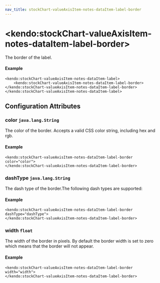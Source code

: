 ```yaml
---
nav_title: stockChart-valueAxisItem-notes-dataItem-label-border
---
```


# \<kendo:stockChart-valueAxisItem-notes-dataItem-label-border\>

The border of the label.

#### Example
    <kendo:stockChart-valueAxisItem-notes-dataItem-label>
        <kendo:stockChart-valueAxisItem-notes-dataItem-label-border></kendo:stockChart-valueAxisItem-notes-dataItem-label-border>
    </kendo:stockChart-valueAxisItem-notes-dataItem-label>

## Configuration Attributes

### color `java.lang.String`

The color of the border. Accepts a valid CSS color string, including hex and rgb.

#### Example
    <kendo:stockChart-valueAxisItem-notes-dataItem-label-border color="color">
    </kendo:stockChart-valueAxisItem-notes-dataItem-label-border>

### dashType `java.lang.String`

The dash type of the border.The following dash types are supported:

#### Example
    <kendo:stockChart-valueAxisItem-notes-dataItem-label-border dashType="dashType">
    </kendo:stockChart-valueAxisItem-notes-dataItem-label-border>

### width `float`

The width of the border in pixels. By default the border width is set to zero which means that the border will not appear.

#### Example
    <kendo:stockChart-valueAxisItem-notes-dataItem-label-border width="width">
    </kendo:stockChart-valueAxisItem-notes-dataItem-label-border>

